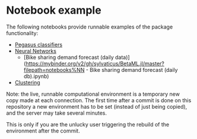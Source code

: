 # Notebook example

The following notebooks provide runnable examples of the package functionality:

- [Pegasus classifiers](https://mybinder.org/v2/gh/sylvaticus/BetaML.jl/master?filepath=notebooks%2FPerceptron.ipynb)
- [Neural Networks](https://mybinder.org/v2/gh/sylvaticus/BetaML.jl/master?filepath=notebooks%2FNn.ipynb)
  - [Bike sharing demand forecast (daily data)](https://mybinder.org/v2/gh/sylvaticus/BetaML.jl/master?filepath=notebooks%NN - Bike sharing demand forecast (daily db).ipynb)
- [Clustering](https://mybinder.org/v2/gh/sylvaticus/BetaML.jl/master?filepath=notebooks%2FClustering.ipynb)


Note: the live, runnable computational environment is a temporary new copy made at each connection. The first time after a commit is done on this repository a new environment has to be set (instead of just being copied), and the server may take several minutes.

This is only if you are the unlucky user triggering the rebuild of the environment after the commit.
